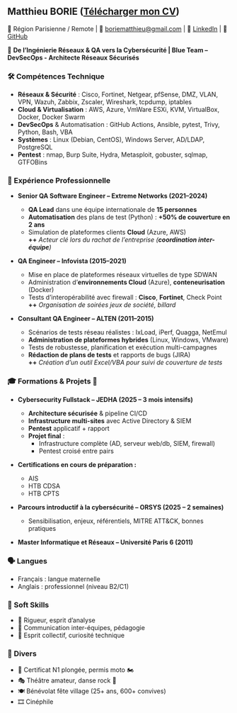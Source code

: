 ## Matthieu BORIE ([Télécharger mon CV](./cv/cv.pdf))

📍 Région Parisienne / Remote | 📧 boriematthieu@gmail.com | 🔗 [LinkedIn](https://www.linkedin.com/in/mborie1337) | 🔗 [GitHub](https://n4rungo.github.io/new-journey/)

🎯 **De l’Ingénierie Réseaux & QA vers la Cybersécurité | Blue Team – DevSecOps - Architecte Réseaux Sécurisés**

### 🛠️ Compétences Technique

- **Réseaux & Sécurité** : Cisco, Fortinet, Netgear, pfSense, DMZ, VLAN, VPN, Wazuh, Zabbix, Zscaler, Wireshark, tcpdump, iptables
- **Cloud & Virtualisation** : AWS, Azure, VmWare ESXi, KVM, VirtualBox, Docker, Docker Swarm
- **DevSecOps** & Automatisation : GitHub Actions, Ansible, pytest, Trivy, Python, Bash, VBA
- **Systèmes** : Linux (Debian, CentOS), Windows Server, AD/LDAP, PostgreSQL
- **Pentest** : nmap, Burp Suite, Hydra, Metasploit, gobuster, sqlmap, GTFOBins

### 💼 Expérience Professionnelle

- **Senior QA Software Engineer – Extreme Networks (2021–2024)**
  - **QA Lead** dans une équipe internationale de **15 personnes**
  - **Automatisation** des plans de test (Python) : **+50% de couverture en 2 ans**
  - Simulation de plateformes clients **Cloud** (Azure, AWS)  
    **++** _Acteur clé lors du rachat de l’entreprise (**coordination inter-équipe**)_

- **QA Engineer – Infovista (2015–2021)**
  - Mise en place de plateformes réseaux virtuelles de type SDWAN
  - Administration d’**environnements Cloud** (Azure), **conteneurisation** (Docker)
  - Tests d’interopérabilité avec firewall : **Cisco**, **Fortinet**, Check Point
    **++** _Organisation de soirées jeux de société, billard_

- **Consultant QA Engineer – ALTEN (2011–2015)**
  - Scénarios de tests réseau réalistes : IxLoad, iPerf, Quagga, NetEmul
  - **Administration de plateformes hybrides** (Linux, Windows, VMware)
  - Tests de robustesse, planification et exécution multi-campagnes
  - **Rédaction de plans de tests** et rapports de bugs (JIRA)  
    **++** _Création d’un outil Excel/VBA pour suivi de couverture de tests_

### 🎓 Formations & Projets 🧪

- **Cybersecurity Fullstack – JEDHA (2025 – 3 mois intensifs)**
  - **Architecture sécurisée** & pipeline CI/CD
  - **Infrastructure multi-sites** avec Active Directory & SIEM
  - **Pentest** applicatif + rapport
  - **Projet final** :
    - Infrastructure complète (AD, serveur web/db, SIEM, firewall)
    - Pentest croisé entre pairs

- **Certifications en cours de préparation :**
  - AIS
  - HTB CDSA
  - HTB CPTS

- **Parcours introductif à la cybersécurité – ORSYS (2025 – 2 semaines)**
  - Sensibilisation, enjeux, référentiels, MITRE ATT&CK, bonnes pratiques

- **Master Informatique et Réseaux – Université Paris 6 (2011)**

### 🗣️ Langues

- Français : langue maternelle
- Anglais : professionnel (niveau B2/C1)

### 🧠 Soft Skills

- 💭 Rigueur, esprit d’analyse
- 🤝 Communication inter-équipes, pédagogie
- 🎯 Esprit collectif, curiosité technique

### 🎯 Divers

- 🤿 Certificat N1 plongée, permis moto 🏍️
- 🎭 Théâtre amateur, danse rock 🕺
- 🍽️ Bénévolat fête village (25+ ans, 600+ convives)
- 🎞️ Cinéphile

